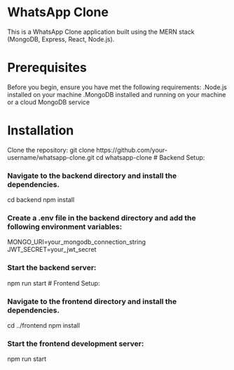 # WhatsApp Clone
This is a WhatsApp Clone application built using the MERN stack (MongoDB, Express, React, Node.js).
<h1>Prerequisites</h1>
Before you begin, ensure you have met the following requirements:
.Node.js installed on your machine
.MongoDB installed and running on your machine or a cloud MongoDB service
<h1>Installation</h1>
Clone the repository:
git clone https://github.com/your-username/whatsapp-clone.git
cd whatsapp-clone
# Backend Setup:
<h3>Navigate to the backend directory and install the dependencies.</h3>
cd backend
npm install
<h3>Create a .env file in the backend directory and add the following environment variables:</h3>
MONGO_URI=your_mongodb_connection_string
JWT_SECRET=your_jwt_secret
<h3>Start the backend server:</h3>
npm run start
# Frontend Setup:
<h3>Navigate to the frontend directory and install the dependencies.</h3>
cd ../frontend
npm install
<h3>Start the frontend development server:</h3>
npm run start
